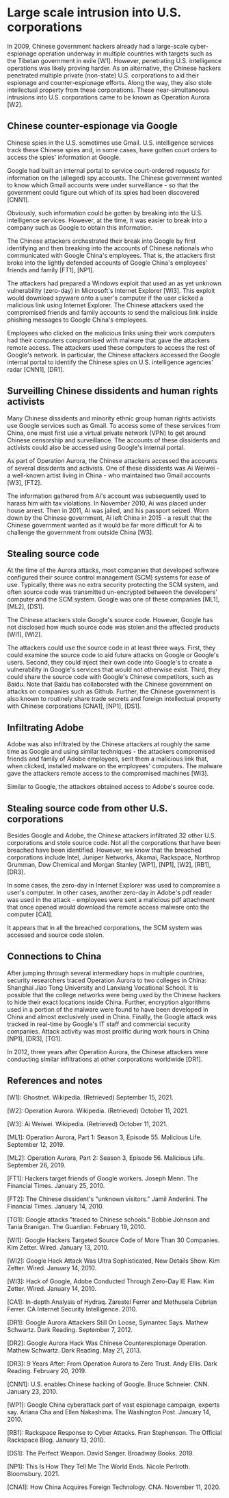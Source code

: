 # Large scale intrusion into U.S. corporations
In 2009, Chinese government hackers already had a large-scale cyber-espionage operation underway in multiple countries with targets such as the Tibetan government in exile \[W1\]. 
However, penetrating U.S. intelligence operations was likely proving harder.
As an alternative, the Chinese hackers penetrated multiple private (non-state) U.S. corporations to aid their espionage and counter-espionage efforts.
Along the way, they also stole intellectual property from these corporations. 
These near-simultaneous intrusions into U.S. corporations came to be known as Operation Aurora \[W2\].

## Chinese counter-espionage via Google
Chinese spies in the U.S. sometimes use Gmail.
U.S. intelligence services track these Chinese spies and, in some cases, have gotten court orders to access the spies' information at Google.

Google had built an internal portal to service court-ordered requests for information on the (alleged) spy accounts.
The Chinese government wanted to know which Gmail accounts were under surveillance - so that the government could figure out which of its spies had been discovered \[CNN1\].

Obviously, such information could be gotten by breaking into the U.S. intelligence services.
However, at the time, it was easier to break into a company such as Google to obtain this information.

The Chinese attackers orchestrated their break into Google by first identifying and then breaking into the accounts of Chinese nationals who communicated with Google China's employees.
That is, the attackers first broke into the lightly defended accounts of Google China's employees' friends and family \[FT1\], \[NP1\].

The attackers had prepared a Windows exploit that used an as yet unknown vulnerability (zero-day) in Microsoft's Internet Explorer \[WI3\].
This exploit would download spyware onto a user's computer if the user clicked a malicious link using Internet Explorer.
The Chinese attackers used the compromised friends and family accounts to send the malicious link inside phishing messages to Google China's employees.

Employees who clicked on the malicious links using their work computers had their computers compromised with malware that gave the attackers remote access.
The attackers used these computers to access the rest of Google's network.
In particular, the Chinese attackers accessed the Google internal portal to identify the Chinese spies on U.S. intelligence agencies' radar \[CNN1\], \[DR1\].

## Surveilling Chinese dissidents and human rights activists
Many Chinese dissidents and minority ethnic group human rights activists use Google services such as Gmail.
To access some of these services from China, one must first use a virtual private network (VPN) to get around Chinese censorship and surveillance.
The accounts of these dissidents and activists could also be accessed using Google's internal portal.

As part of Operation Aurora, the Chinese attackers accessed the accounts of several dissidents and activists.
One of these dissidents was Ai Weiwei - a well-known artist living in China - who maintained two Gmail accounts \[W3\], \[FT2\].

The information gathered from Ai's account was subsequently used to harass him with tax violations.
In November 2010, Ai was placed under house arrest. 
Then in 2011, Ai was jailed, and his passport seized. 
Worn down by the Chinese government, Ai left China in 2015 - a result that the Chinese government wanted as it would be far more difficult for Ai to challenge the government from outside China \[W3\].

## Stealing source code
At the time of the Aurora attacks, most companies that developed software configured their source control management (SCM) systems for ease of use.
Typically, there was no extra security protecting the SCM system, and often source code was transmitted un-encrypted between the developers' computer and the SCM system.
Google was one of these companies \[ML1\], \[ML2\], \[DS1\].

The Chinese attackers stole Google's source code.
However, Google has not disclosed how much source code was stolen and the affected products \[WI1\], \[WI2\].

The attackers could use the source code in at least three ways.
First, they could examine the source code to aid future attacks on Google or Google's users.
Second, they could inject their own code into Google's to create a vulnerability in Google's services that would not otherwise exist.
Third, they could share the source code with Google's Chinese competitors, such as Baidu.
Note that Baidu has collaborated with the Chinese government on attacks on companies such as Github.
Further, the Chinese government is also known to routinely share trade secrets and foreign intellectual property with Chinese corporations \[CNA1\], \[NP1\], \[DS1\].

## Infiltrating Adobe
Adobe was also infiltrated by the Chinese attackers at roughly the same time as Google and using similar techniques - the attackers compromised friends and family of Adobe employees, sent them a malicious link that, when clicked, installed malware on the employees' computers.
The malware gave the attackers remote access to the compromised machines \[WI3\].

Similar to Google, the attackers obtained access to Adobe's source code. 

## Stealing source code from other U.S. corporations
Besides Google and Adobe, the Chinese attackers infiltrated 32 other U.S. corporations and stole source code.
Not all the corporations that have been breached have been identified.
However, we know that the breached corporations include Intel, Juniper Networks, Akamai, Rackspace, Northrop Grumman, Dow Chemical and Morgan Stanley \[WP1\], \[NP1\], \[W2\], \[RB1\], \[DR3\].

In some cases, the zero-day in Internet Explorer was used to compromise a user's computer. 
In other cases, another zero-day in Adobe's pdf reader was used in the attack - employees were sent a malicious pdf attachment that once opened would download the remote access malware onto the computer \[CA1\].

It appears that in all the breached corporations, the SCM system was accessed and source code stolen.

## Connections to China
After jumping through several intermediary hops in multiple countries, security researchers traced Operation Aurora to two colleges in China: Shanghai Jiao Tong University and Lanxiang Vocational School.
It is possible that the college networks were being used by the Chinese hackers to hide their exact locations inside China.
Further, encryption algorithms used in a portion of the malware were found to have been developed in China and almost exclusively used in China.
Finally, the Google attack was tracked in real-time by Google's IT staff and commercial security companies.
Attack activity was most prolific during work hours in China \[NP1\], \[DR3\], \[TG1\].

In 2012, three years after Operation Aurora, the Chinese attackers were conducting similar infiltrations at other corporations worldwide \[DR1\].

## References and notes
\[W1\]: Ghostnet. Wikipedia. (Retrieved) September 15, 2021.

\[W2\]: Operation Aurora. Wikipedia. (Retrieved) October 11, 2021.

\[W3\]: Ai Weiwei. Wikipedia. (Retrieved) October 11, 2021.

\[ML1\]: Operation Aurora, Part 1: Season 3, Episode 55. Malicious Life. September 12, 2019.

\[ML2\]: Operation Aurora, Part 2: Season 3, Episode 56. Malicious Life. September 26, 2019.

\[FT1\]: Hackers target friends of Google workers. Joseph Menn. The Financial Times. January 25, 2010.

\[FT2\]: The Chinese dissident's "unknown visitors." Jamil Anderlini. The Financial Times. January 14, 2010.

\[TG1\]: Google attacks "traced to Chinese schools." Bobbie Johnson and Tania Branigan. The Guardian. February 19, 2010.

\[WI1\]: Google Hackers Targeted Source Code of More Than 30 Companies. Kim Zetter. Wired. January 13, 2010.

\[WI2\]: Google Hack Attack Was Ultra Sophisticated, New Details Show. Kim Zetter. Wired. January 14, 2010.

\[WI3\]: Hack of Google, Adobe Conducted Through Zero-Day IE Flaw. Kim Zetter. Wired. January 14, 2010.

\[CA1\]: In-depth Analysis of Hydraq. Zarestel Ferrer and Methusela Cebrian Ferrer. CA Internet Security Intelligence. 2010.

\[DR1\]: Google Aurora Attackers Still On Loose, Symantec Says. Mathew Schwartz. Dark Reading. September 7, 2012.

\[DR2\]: Google Aurora Hack Was Chinese Counterespionage Operation. Mathew Schwartz. Dark Reading. May 21, 2013.

\[DR3\]: 9 Years After: From Operation Aurora to Zero Trust. Andy Ellis. Dark Reading. February 20, 2019.

\[CNN1\]: U.S. enables Chinese hacking of Google. Bruce Schneier. CNN. January 23, 2010.

\[WP1\]: Google China cyberattack part of vast espionage campaign, experts say. Ariana Cha and Ellen Nakashima. The Washington Post. January 14, 2010.

\[RB1\]: Rackspace Response to Cyber Attacks. Fran Stephenson. The Official Rackspace Blog. January 13, 2010.

\[DS1\]: The Perfect Weapon. David Sanger. Broadway Books. 2019.

\[NP1\]: This Is How They Tell Me The World Ends. Nicole Perlroth. Bloomsbury. 2021.

\[CNA1\]: How China Acquires Foreign Technology. CNA. November 11, 2020.